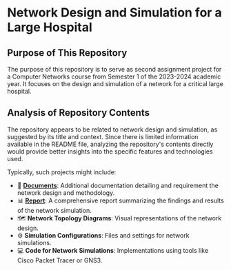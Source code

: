 # Network Design and Simulation for a Large Hospital

## Purpose of This Repository
The purpose of this repository is to serve as second  assignment project for a Computer Networks course from Semester 1 of the 2023-2024 academic year. It focuses on the design and simulation of a network for a critical large hospital.

## Analysis of Repository Contents
The repository appears to be related to network design and simulation, as suggested by its title and context. Since there is limited information available in the README file, analyzing the repository's contents directly would provide better insights into the specific features and technologies used. 

Typically, such projects might include:
- 📄 **[Documents]()**: Additional documentation detailing and requirement the network design and methodology.
- 📊 **[Report]()**: A comprehensive report summarizing the findings and results of the network simulation.
- 🗺️ **Network Topology Diagrams**: Visual representations of the network design.
- ⚙️ **Simulation Configurations**: Files and settings for network simulations.
- 💻 **Code for Network Simulations**: Implementations using tools like Cisco Packet Tracer or GNS3.
